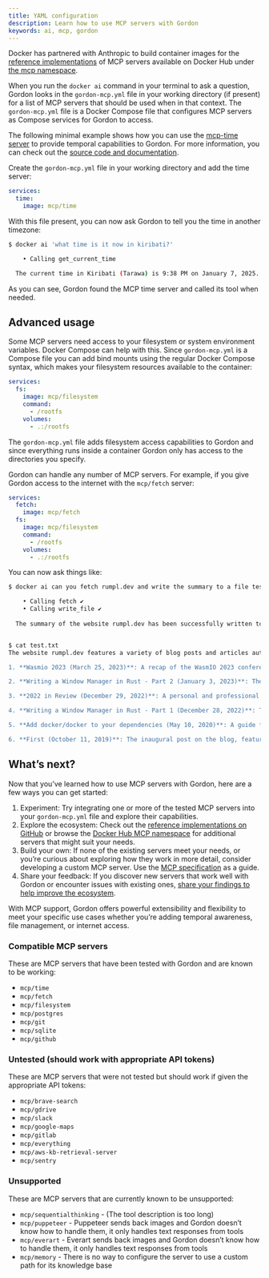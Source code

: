 ```yaml
---
title: YAML configuration
description: Learn how to use MCP servers with Gordon
keywords: ai, mcp, gordon
---
```


Docker has partnered with Anthropic to build container images for the [reference
implementations](https://github.com/modelcontextprotocol/servers/) of MCP
servers available on Docker Hub under [the mcp
namespace](https://hub.docker.com/u/mcp).

When you run the `docker ai` command in your terminal to ask a question, Gordon
looks in the `gordon-mcp.yml` file in your working directory (if present) for a
list of MCP servers that should be used when in that context. The
`gordon-mcp.yml` file is a Docker Compose file that configures MCP servers as
Compose services for Gordon to access.

The following minimal example shows how you can use the [mcp-time
server](https://hub.docker.com/r/mcp/time) to provide temporal capabilities to
Gordon. For more information, you can check out the [source code and
documentation](https://github.com/modelcontextprotocol/servers/tree/main/src/time).

Create the `gordon-mcp.yml` file in your working directory and add the time
   server:

```yaml
services:
  time:
    image: mcp/time
```

With this file present, you can now ask Gordon to tell you the time in
   another timezone:

  ```bash
  $ docker ai 'what time is it now in kiribati?'
  
      • Calling get_current_time
  
    The current time in Kiribati (Tarawa) is 9:38 PM on January 7, 2025.
  
  ```

As you can see, Gordon found the MCP time server and called its tool when
needed.

## Advanced usage

Some MCP servers need access to your filesystem or system environment variables.
Docker Compose can help with this. Since `gordon-mcp.yml` is a Compose file you
can add bind mounts using the regular Docker Compose syntax, which makes your
filesystem resources available to the container:

```yaml
services:
  fs:
    image: mcp/filesystem
    command:
      - /rootfs
    volumes:
      - .:/rootfs
```

The `gordon-mcp.yml` file adds filesystem access capabilities to Gordon and
since everything runs inside a container Gordon only has access to the
directories you specify.

Gordon can handle any number of MCP servers. For example, if you give Gordon
access to the internet with the `mcp/fetch` server:

```yaml
services:
  fetch:
    image: mcp/fetch
  fs:
    image: mcp/filesystem
    command:
      - /rootfs
    volumes:
      - .:/rootfs
```

You can now ask things like:

```bash
$ docker ai can you fetch rumpl.dev and write the summary to a file test.txt 

    • Calling fetch ✔️
    • Calling write_file ✔️
  
  The summary of the website rumpl.dev has been successfully written to the file test.txt in the allowed directory. Let me know if you need further assistance!


$ cat test.txt 
The website rumpl.dev features a variety of blog posts and articles authored by the site owner. Here's a summary of the content:

1. **Wasmio 2023 (March 25, 2023)**: A recap of the WasmIO 2023 conference held in Barcelona. The author shares their experience as a speaker and praises the organizers for a successful event.

2. **Writing a Window Manager in Rust - Part 2 (January 3, 2023)**: The second part of a series on creating a window manager in Rust. This installment focuses on enhancing the functionality to manage windows effectively.

3. **2022 in Review (December 29, 2022)**: A personal and professional recap of the year 2022. The author reflects on the highs and lows of the year, emphasizing professional achievements.

4. **Writing a Window Manager in Rust - Part 1 (December 28, 2022)**: The first part of the series on building a window manager in Rust. The author discusses setting up a Linux machine and the challenges of working with X11 and Rust.

5. **Add docker/docker to your dependencies (May 10, 2020)**: A guide for Go developers on how to use the Docker client library in their projects. The post includes a code snippet demonstrating the integration.

6. **First (October 11, 2019)**: The inaugural post on the blog, featuring a simple "Hello World" program in Go.
```

## What’s next?

Now that you’ve learned how to use MCP servers with Gordon, here are a few ways
you can get started:

1. Experiment: Try integrating one or more of the tested MCP servers into your
  `gordon-mcp.yml` file and explore their capabilities.
2. Explore the ecosystem: Check out the [reference implementations on
   GitHub](https://github.com/modelcontextprotocol/servers/) or browse the
   [Docker Hub MCP namespace](https://hub.docker.com/u/mcp) for additional
   servers that might suit your needs.
3. Build your own: If none of the existing servers meet your needs, or you’re
   curious about exploring how they work in more detail, consider developing a
   custom MCP server. Use the [MCP
   specification](https://www.anthropic.com/news/model-context-protocol) as a
   guide.
4. Share your feedback: If you discover new servers that work well with Gordon
   or encounter issues with existing ones, [share your findings to help improve
   the ecosystem](https://docker.qualtrics.com/jfe/form/SV_9tT3kdgXfAa6cWa).

With MCP support, Gordon offers powerful extensibility and flexibility to meet
your specific use cases whether you’re adding temporal awareness, file
management, or internet access.

### Compatible MCP servers

These are MCP servers that have been tested with Gordon and are known to be
working:

- `mcp/time`
- `mcp/fetch`
- `mcp/filesystem`
- `mcp/postgres`
- `mcp/git`
- `mcp/sqlite`
- `mcp/github`

### Untested (should work with appropriate API tokens)

These are MCP servers that were not tested but should work if given the
appropriate API tokens:

- `mcp/brave-search`
- `mcp/gdrive`
- `mcp/slack`
- `mcp/google-maps`
- `mcp/gitlab`
- `mcp/everything`
- `mcp/aws-kb-retrieval-server`
- `mcp/sentry`

### Unsupported

These are MCP servers that are currently known to be unsupported:

- `mcp/sequentialthinking` - (The tool description is too long)
- `mcp/puppeteer` - Puppeteer sends back images and Gordon doesn’t know how to
  handle them, it only handles text responses from tools
- `mcp/everart` - Everart sends back images and Gordon doesn’t know how to
  handle them, it only handles text responses from tools
- `mcp/memory` - There is no way to configure the server to use a custom path
  for its knowledge base
